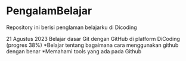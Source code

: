 # PengalamBelajar
Repository ini berisi penglaman belajarku di Dicoding

21 Agustus 2023
Belajar dasar Git dengan GitHub di platform DiCoding (progres 38%)
  *Belajar tentang bagaimana cara menggunakan github dengan benar
  *Memahami tools yang ada pada Github
